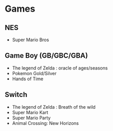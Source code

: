 # Games

## NES

* Super Mario Bros

## Game Boy \(GB/GBC/GBA\)

* The legend of Zelda : oracle of ages/seasons
* Pokemon Gold/Silver
* Hands of Time

## Switch

* The legend of Zelda : Breath of the wild
* Super Mario Kart
* Super Mario Party
* Animal Crossing: New Horizons

